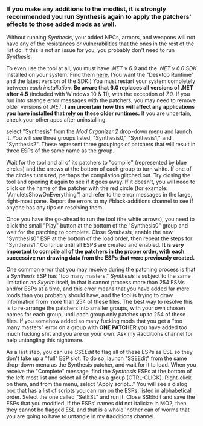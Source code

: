 ### If you make any additions to the modlist, it is strongly recommended you run Synthesis again to apply the patchers' effects to those added mods as well. 

Without running _Synthesis_, your added NPCs, armors, and weapons will not have any of the resistances or vulnerabilities that the ones in the rest of the list do. If this is not an issue for you, you probably don't need to run _Synthesis._

To even use the tool at all, you must have _.NET v 6.0_ and the _.NET v 6.0 SDK_ installed on your system. Find them [here.](https://dotnet.microsoft.com/en-us/download/dotnet/6.0) (You want the "Desktop Runtime" and the latest version of the SDK.) You must restart your system completely between _each installation._ **Be aware that 6.0 replaces all versions of .NET after 4.5** (included with Windows 10 & 11), with the exception of _7.0._ If you run into strange error messages with the patchers, you may need to remove older versions of _.NET._ **I am uncertain how this will affect any applications you have installed that rely on these older runtimes.** If you are uncertain, check your other apps after uninstalling. 

select "Synthesis" from the _Mod Organizer 2_ drop-down menu and launch it. You will see three groups listed, "Synthesis0," "Synthesis1," and "Synthesis2". These represent three groupings of patchers that will result in three ESPs of the same name as the group.

Wait for the tool and all of its patchers to "compile" (represented by blue circles) and the arrows at the bottom of each group to turn white. If one of the circles turns red, perhaps the compilation glitched out. Try closing the tool and opening it again to see if it goes away. If it doesn't, you will need to click on the name of the patcher with the red circle (for example: "AmuletsShowOnEverything") and refer to the error messages in the large, right-most pane. Report the errors to my #black-additions channel to see if anyone has any tips on resolving them.

Once you have the go-ahead to run the tool (the white arrows), you need to click the small "Play" button at the bottom of the "Synthesis0" group and wait for the patching to complete. Close _Synthesis_, enable the new "Synthesis0" ESP at the bottom of the load order, then repeat the steps for "Synthesis1." Continue until all ESPS are created and enabled. **It is very important to compile all of the patchers in the proper order, with each successive run drawing data from the ESPs that were previously created.**

One common error that you may receive during the patching process is that a _Synthesis_ ESP has "too many masters." _Synthesis_ is subject to the same limitation as _Skyrim_ itself, in that it cannot process more than 254 ESMs and/or ESPs at a time, and this error means that you have added far more mods than you probably should have, and the tool is trying to draw information from more than 254 of these files. The best way to resolve this is to re-arrange the patchers into smaller groups, with your own chosen names for each group, until each group only patches up to 254 of these files. If you somehow added so many fucking mods that you get a "too many masters" error on a group with **ONE PATCHER** you have added too much fucking shit and you are on your own. Ask my #additions channel for help untangling this nightmare. 

As a last step, you can use _SSEEdit_ to flag all of these ESPs as ESL so they don't take up a "full" ESP slot. To do so, launch "SSEEdit" from the same drop-down menu as the Synthesis patcher, and wait for it to load. When you receive the "Complete" message, find the _Synthesis_ ESPs at the bottom of the left-most list and select all of the as a group (CTRL-CLICK). Right-click on them, and from the menu, select "Apply script..." You will see a dialog box that has a list of scripts you can run on the ESPs, listed in alphabetical order. Select the one called "SetESL" and run it. Close SSEEdit and save the ESPs that you modified. If the ESPs' names did not italicize in MO2, then they cannot be flagged ESL and that is a whole 'nother can of worms that you are going to have to untangle in my #additions channel.